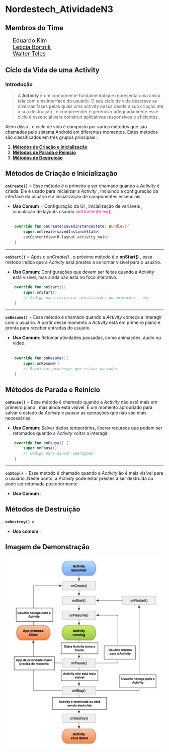 # Nordestech_AtividadeN3

## Membros do Time 

<div>
    <ul>
        <li class="link" style="font-size:18px;color:#fff;">
            <a href="https://github.com/Dev-kyw3010">Eduardo Kim</a>
            <span>;</span>
        </li>
        <li class="link" style="font-size:18px;color:#fff;">
            <a href="https://github.com/leebortnik">Letícia Bortnik</a>
            <span>;</span>
        </li>
        <li class="link" style="font-size:18px;color:#fff;">
            <a href="https://github.com/RealTastes">Walter Teles</a>
            <span>;</span>
        </li>
    </ul>
</div>

## Ciclo da Vida de uma Activity

### Introdução 

> A __Activity__ é um componente fundamental que representa uma única tela com uma interface do usuário. O seu ciclo de vida descreve as diversas fases pelas quais uma activity passa desde a sua criação até a sua destruição , e compreender e gerenciar adequadamente esse ciclo é essencial para construir aplicativos responsivos e eficientes .
> 
Além disso , o ciclo de vida é composto por vários métodos que são chamados pelo sistema Android em diferentes momentos. Estes métodos são classificados em três grupos principais :

1. [ __Métodos de Criação e Inicialização__](#métodos-de-criação-e-inicialização)
2. [__Métodos de Parada e Reinício__](#métodos-de-parada-e-reinício)
3. [__Métodos de Destruição__](#métodos-de-destruição)


## Métodos de Criação e Inicialização

__`onCreate()`__ = Esse método é o primeiro a ser chamado quando a _Activity_ é criada. Ele é usado para inicializar a _Activity_ , incluindo a configuração da interface do usuário e a inicialização de componentes essenciais.
* __Uso Comum__ = Configuração  da UI , inicialização de variáveis , vinculação de layouts usando <span style="color:#ff00aa">setContentView()</span>
``` Kotlin

    override fun onCreate(savedInstanceState: Bundle?){
        super.onCreate(savedInstanceState)
        setContentView(R.layout.activity_main)
    }
```
---
 __`onStart()`__ = Após o _onCreate()_ , o próximo método é o __onStart()__ , esse método indica que a _Activity_ está prestes a se tornar visível para o usuário.
* __Uso Comum__: Configurações que devem ser feitas quando a Activity está visível, mas ainda não está no foco interativo.

``` kotlin
    override fun onStart(){
        super.onStart()
        // Código para reiniciar atualizações ou animações , etc 
    }
```
---
__`onResume()`__ = Esse método é chamado quando a _Activity_ começa a interagir com o usuário. A partir desse momento a _Activity_ está em primeiro plano e pronta para receber entradas do usuário.
* __Uso Comum__: Retomar atividades pausadas, como animações, áudio ou vídeo.

``` kotlin

    override fun onResume(){
        super.onResume()
        // Reiniciar processos que estava pausados
    }
```
## Métodos de Parada e Reinício

__`onPause()`__ = Esse método é chamado quando a _Activity_ não está mais em primeiro plano , mas ainda está visível. É um momento apropriado para salvar o estado da _Activity_ e pausar as operações que não são mais necessárias .
* __Uso Comum__: Salvar dados temporários, liberar recursos que podem ser retomados quando a *Activity* voltar a interagir.
``` kotlin
    override fun onPause() {
        super.onPause()
        // Código para pausar operações
    }
```
---
__`onStop()`__ = Esse método é chamado quando a _Activity_ ão é mais visível para o usuário .Neste ponto, a _Activity_ pode estar prestes a ser destruída ou pode ser retomada posteriormente.
* __Uso Comum__ :  


## Métodos de Destruição

__`onDestroy()`__ = 

* __Uso comum__ : 
## Imagem de Demonstração

![Ciclo de Vida da Activity](/img/ciclo_de_vida_Activity.webp)


